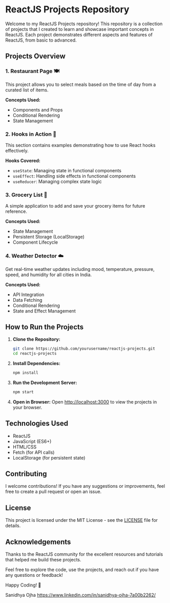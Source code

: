 # ReactJS Projects Repository

Welcome to my ReactJS Projects repository! This repository is a collection of projects that I created to learn and showcase important concepts in ReactJS. Each project demonstrates different aspects and features of ReactJS, from basic to advanced.

## Projects Overview

### 1. Restaurant Page 🍽️

This project allows you to select meals based on the time of day from a curated list of items.

**Concepts Used:**
- Components and Props
- Conditional Rendering
- State Management

### 2. Hooks in Action 🔧

This section contains examples demonstrating how to use React hooks effectively.

**Hooks Covered:**
- `useState`: Managing state in functional components
- `useEffect`: Handling side effects in functional components
- `useReducer`: Managing complex state logic

### 3. Grocery List 🛒

A simple application to add and save your grocery items for future reference.

**Concepts Used:**
- State Management
- Persistent Storage (LocalStorage)
- Component Lifecycle

### 4. Weather Detector ☁️

Get real-time weather updates including mood, temperature, pressure, speed, and humidity for all cities in India.

**Concepts Used:**
- API Integration
- Data Fetching
- Conditional Rendering
- State and Effect Management

## How to Run the Projects

1. **Clone the Repository:**
   ```bash
   git clone https://github.com/yourusername/reactjs-projects.git
   cd reactjs-projects
   ```

2. **Install Dependencies:**
   ```bash
   npm install
   ```

3. **Run the Development Server:**
   ```bash
   npm start
   ```

4. **Open in Browser:**
   Open [http://localhost:3000](http://localhost:3000) to view the projects in your browser.

## Technologies Used

- ReactJS
- JavaScript (ES6+)
- HTML/CSS
- Fetch (for API calls)
- LocalStorage (for persistent state)

## Contributing

I welcome contributions! If you have any suggestions or improvements, feel free to create a pull request or open an issue.

## License

This project is licensed under the MIT License - see the [LICENSE](LICENSE) file for details.

## Acknowledgements

Thanks to the ReactJS community for the excellent resources and tutorials that helped me build these projects.

Feel free to explore the code, use the projects, and reach out if you have any questions or feedback!

Happy Coding! 🎉

Sanidhya Ojha
https://www.linkedin.com/in/sanidhya-ojha-7a00b2262/

